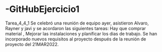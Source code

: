 # -GitHubEjercicio1
Tarea_4_4_1 
Se celebró una reunión de equipo ayer, asistieron Alvaro, Rayner y javi  y se acordaron las siguientes tareas:
Hay que comprar material , Mejorar las instalaciones y planificar los dias de trabajo.
Se han incorporado nuevos requisitos al proyecto después de la reunión de proyecto del 21MAR2022.
